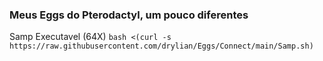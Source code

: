 ### Meus Eggs do Pterodactyl, um pouco diferentes

Samp Executavel (64X)
```bash <(curl -s https://raw.githubusercontent.com/drylian/Eggs/Connect/main/Samp.sh)```
